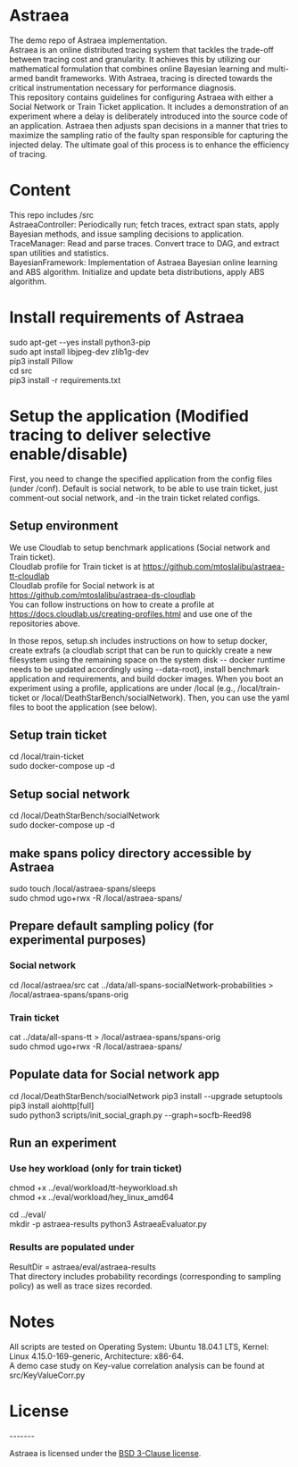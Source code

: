 # Astraea
The demo repo of Astraea implementation. <br />
Astraea is an online distributed tracing system that tackles the trade-off between tracing cost and granularity. It achieves this by utilizing our mathematical formulation that combines online Bayesian learning and multi-armed bandit frameworks. With Astraea, tracing is directed towards the critical instrumentation necessary for performance diagnosis. <br />
This repository contains guidelines for configuring Astraea with either a Social Network or Train Ticket application. It includes a demonstration of an experiment where a delay is deliberately introduced into the source code of an application. Astraea then adjusts span decisions in a manner that tries to maximize the sampling ratio of the faulty span responsible for capturing the injected delay. The ultimate goal of this process is to enhance the efficiency of tracing.

# Content
This repo includes /src <br />
AstraeaController: Periodically run; fetch traces, extract span stats, apply Bayesian methods, and issue sampling decisions to application. <br />
TraceManager: Read and parse traces. Convert trace to DAG, and extract span utilities and statistics.<br />
BayesianFramework: Implementation of Astraea Bayesian online learning and ABS algorithm. Initialize and update beta distributions, apply ABS algorithm.<br />


# Install requirements of Astraea 
sudo apt-get --yes install python3-pip <br />
sudo apt install libjpeg-dev zlib1g-dev <br />
pip3 install Pillow <br />
cd src <br />
pip3 install -r requirements.txt <br />

# Setup the application (Modified tracing to deliver selective enable/disable)
First, you need to change the specified application from the config files (under /conf). Default is social network, to be able to use train ticket, just comment-out social network, and -in the train ticket related configs.

## Setup environment
We use Cloudlab to setup benchmark applications (Social network and Train ticket). <br />
Cloudlab profile for Train ticket is at https://github.com/mtoslalibu/astraea-tt-cloudlab <br />
Cloudlab profile for Social network is at https://github.com/mtoslalibu/astraea-ds-cloudlab <br />
You can follow instructions on how to create a profile at https://docs.cloudlab.us/creating-profiles.html and use one of the repositories above. <br />

In those repos, setup.sh includes instructions on how to setup docker, create extrafs (a cloudlab script that can be run to quickly create a new filesystem using the remaining space on the system disk -- docker runtime needs to be updated accordingly using --data-root), install benchmark application and requirements, and build docker images. When you boot an experiment using a profile, applications are under /local (e.g., /local/train-ticket or /local/DeathStarBench/socialNetwork). Then, you can use the yaml files to boot the application (see below). 

## Setup train ticket
cd /local/train-ticket <br />
sudo docker-compose up -d <br />

## Setup social network
cd /local/DeathStarBench/socialNetwork <br />
sudo docker-compose up -d <br />

## make spans policy directory accessible by Astraea 
sudo touch /local/astraea-spans/sleeps <br />
sudo chmod ugo+rwx -R /local/astraea-spans/ <br />

## Prepare default sampling policy (for experimental purposes)
### Social network
cd /local/astraea/src
cat ../data/all-spans-socialNetwork-probabilities > /local/astraea-spans/spans-orig <br />
### Train ticket
cat ../data/all-spans-tt > /local/astraea-spans/spans-orig <br />
sudo chmod ugo+rwx -R /local/astraea-spans/


## Populate data for Social network app
cd /local/DeathStarBench/socialNetwork
pip3 install --upgrade setuptools <br />
pip3 install aiohttp[full] <br />
sudo python3 scripts/init_social_graph.py --graph=socfb-Reed98 <br />


## Run an experiment

### Use hey workload  (only for train ticket)
chmod +x ../eval/workload/tt-heyworkload.sh <br />
chmod +x ../eval/workload/hey_linux_amd64 <br />


cd ../eval/ <br />
mkdir -p astraea-results
python3 AstraeaEvaluator.py <br />

### Results are populated under 
ResultDir = astraea/eval/astraea-results <br />
That directory includes probability recordings (corresponding to sampling policy) as well as trace sizes recorded.


# Notes
All scripts are tested on  Operating System: Ubuntu 18.04.1 LTS, Kernel: Linux 4.15.0-169-generic, Architecture: x86-64. <br />
A demo case study on Key-value correlation analysis can be found at src/KeyValueCorr.py  <br />


# License
<!-- License -->
------- <br />

Astraea is licensed under the [BSD 3-Clause license](https://github.com/mtoslalibu/astraea/blob/master/LICENSE).

